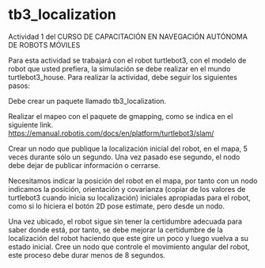 # tb3_localization

Actividad 1 del CURSO DE CAPACITACIÓN EN NAVEGACIÓN AUTÓNOMA DE ROBOTS MÓVILES

Para esta actividad se trabajará con el robot turtlebot3, con el modelo de robot que usted prefiera, la simulación se debe realizar en el mundo turtlebot3_house. Para realizar la actividad, debe seguir los siguientes pasos:

Debe crear un paquete llamado tb3_localization.

Realizar el mapeo con el paquete de gmapping, como se indica en el siguiente link. https://emanual.robotis.com/docs/en/platform/turtlebot3/slam/

Crear un nodo que publique la localización inicial del robot, en el mapa, 5 veces durante sólo un segundo. Una vez pasado ese segundo, el nodo debe dejar de publicar información o cerrarse.

Necesitamos indicar la posición del robot en el mapa, por tanto con un nodo indicamos la posición, orientación y covarianza (copiar de los valores de turtlebot3 cuando inicia su localización) iniciales apropiadas para el robot, como si lo hiciera el botón 2D pose estimate, pero desde un nodo.

Una vez ubicado, el robot sigue sin tener la certidumbre adecuada para saber donde está, por tanto, se debe mejorar la certidumbre de la localización del robot haciendo que este gire un poco y luego vuelva a su estado inicial. Cree un nodo que controle el movimiento angular del robot, este proceso debe durar menos de 8 segundos.
